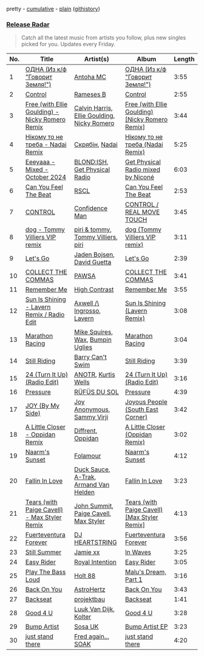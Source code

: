 pretty - [cumulative](/playlists/cumulative/Release%20Radar.md) - [plain](/playlists/plain/37i9dQZEVXbsudmxBFKW7G) ([githistory](https://github.githistory.xyz/vitokorn/spotify-playlist-archive/blob/master/playlists/plain/37i9dQZEVXbsudmxBFKW7G))
### [Release Radar](https://open.spotify.com/playlist/37i9dQZEVXbsudmxBFKW7G)

> Catch all the latest music from artists you follow, plus new singles picked for you. Updates every Friday.

| No. | Title | Artist(s) | Album | Length |
|---|---|---|---|---|
| 1 | [ОДНА (Из к/ф "Говорит Земля!")](https://open.spotify.com/track/0kStCZ4KXgjpSMZOiUXfVo) | [Antoha MC](https://open.spotify.com/artist/6OqmKFaRcw0f23m5PQ9CrL) | [ОДНА (Из к/ф "Говорит Земля!")](https://open.spotify.com/album/1LlS7RB2unvD3fwgrZlqWm) | 3:55 |
| 2 | [Control](https://open.spotify.com/track/0tjk8L9aFCsH9BlkVAixct) | [Rameses B](https://open.spotify.com/artist/06EfEcjc0vdvI6VNL0soIO) | [Control](https://open.spotify.com/album/1ygUJq7xxvjmEs56MY5Hjl) | 2:55 |
| 3 | [Free (with Ellie Goulding) - Nicky Romero Remix](https://open.spotify.com/track/5teofOpFb6BllwQT8OmqIf) | [Calvin Harris](https://open.spotify.com/artist/7CajNmpbOovFoOoasH2HaY), [Ellie Goulding](https://open.spotify.com/artist/0X2BH1fck6amBIoJhDVmmJ), [Nicky Romero](https://open.spotify.com/artist/5ChF3i92IPZHduM7jN3dpg) | [Free (with Ellie Goulding) [Nicky Romero Remix]](https://open.spotify.com/album/2MObLeDrhGjJMULsc9kAzp) | 3:44 |
| 4 | [Нікому то не треба - Nadai Remix](https://open.spotify.com/track/7MbuJWf1Tu4J3DAE65iNU0) | [Скрябін](https://open.spotify.com/artist/5RqIkHQnXRZlm1ozfSS1IO), [Nadai](https://open.spotify.com/artist/0zk3KT1l6EkXOq2PlSFNcv) | [Нікому то не треба (Nadai Remix)](https://open.spotify.com/album/1gR5D1QiJIBMI3oxX7fzVi) | 5:25 |
| 5 | [Eeeyaaa - Mixed - October 2024](https://open.spotify.com/track/5AnwUb3ce7DGsEccRkY9p5) | [BLOND:ISH](https://open.spotify.com/artist/6zsJjoCtL1WByG0VsuFWzR), [Get Physical Radio](https://open.spotify.com/artist/7KHpQdJI2UjMX6UcyWJi9g) | [Get Physical Radio mixed by Niconé](https://open.spotify.com/album/0oLyNSemFrA6OjjRVoBW1h) | 6:03 |
| 6 | [Can You Feel The Beat](https://open.spotify.com/track/3G8K67oKe3DbQPcmXp4s3g) | [RSCL](https://open.spotify.com/artist/5pkU7zjIzHgfN1n91e51r3) | [Can You Feel The Beat](https://open.spotify.com/album/7rM0V67GnRcBIxED3ZKiag) | 2:53 |
| 7 | [CONTROL](https://open.spotify.com/track/1m7hihmsGGlQCWU5lLvWZQ) | [Confidence Man](https://open.spotify.com/artist/0RwXnFrEoI8tltFvYpJgP6) | [CONTROL / REAL MOVE TOUCH](https://open.spotify.com/album/2tNUSK9v8s5MkCwer6bcNB) | 3:45 |
| 8 | [dog - Tommy Villiers VIP remix](https://open.spotify.com/track/6DUBUv1IWImAk7Sg0PgvBM) | [piri & tommy](https://open.spotify.com/artist/2U6J9Q89i1TNhesKreFD65), [Tommy Villiers](https://open.spotify.com/artist/4M4KGWKy7pSQ5HaJNCutBN), [piri](https://open.spotify.com/artist/4DpmPt7gfAAq7WEx0E1X8s) | [dog (Tommy Villiers VIP remix)](https://open.spotify.com/album/0vBYokrzGDxyrvwkaAv8xs) | 3:11 |
| 9 | [Let's Go](https://open.spotify.com/track/6Qr4ufjYXdEd0KNFd7sJxx) | [Jaden Bojsen](https://open.spotify.com/artist/1eUSEIGd3eCEUOeLFgJACg), [David Guetta](https://open.spotify.com/artist/1Cs0zKBU1kc0i8ypK3B9ai) | [Let's Go](https://open.spotify.com/album/44KFMrvFfUfkcBeKjJLjN6) | 2:39 |
| 10 | [COLLECT THE COMMAS](https://open.spotify.com/track/5e3NwBC0E6xjX9c1Uc8RHy) | [PAWSA](https://open.spotify.com/artist/4E0HD2PMY8kQJIjlShrLUS) | [COLLECT THE COMMAS](https://open.spotify.com/album/6AVl6czEyN0v5GRaeCr4WY) | 3:41 |
| 11 | [Remember Me](https://open.spotify.com/track/54ZdrhLCp7vtyg2rvNPZnS) | [High Contrast](https://open.spotify.com/artist/0bxHci3JIhhKA53n8rH3tT) | [Remember Me](https://open.spotify.com/album/4JYRqnPlTXpBKS2bfdnjp5) | 3:55 |
| 12 | [Sun Is Shining - Lavern Remix / Radio Edit](https://open.spotify.com/track/5CXXMmHH2TKFCEEwlYJCyX) | [Axwell /\ Ingrosso](https://open.spotify.com/artist/2XnBwblw31dfGnspMIwgWz), [Lavern](https://open.spotify.com/artist/03y4yOxhLk6MDJ1bV424uO) | [Sun Is Shining (Lavern Remix)](https://open.spotify.com/album/3H5P7ALs2EXXImKOb2UeOC) | 3:08 |
| 13 | [Marathon Racing](https://open.spotify.com/track/31vW5iPfBge4raNU2Uy2xQ) | [Mike Squires](https://open.spotify.com/artist/59Q1RHoClIRbIUlf29cFsY), [Wax](https://open.spotify.com/artist/36kzCQhGfJzrLuZzrHweNV), [Bumpin Uglies](https://open.spotify.com/artist/2q0PlZJNGryR467EUNmWn7) | [Marathon Racing](https://open.spotify.com/album/7yQW3zLypi8fMyzB6hocOO) | 3:04 |
| 14 | [Still Riding](https://open.spotify.com/track/1DQYCwZG5DOXXSTXluYQam) | [Barry Can't Swim](https://open.spotify.com/artist/0vTVU0KH0CVzijsoKGsTPl) | [Still Riding](https://open.spotify.com/album/3UT1EXRpoX808v8dtCz172) | 3:39 |
| 15 | [24 (Turn It Up) (Radio Edit)](https://open.spotify.com/track/2QJoGGYG3hUZswfzYI6bBC) | [ANOTR](https://open.spotify.com/artist/4p5WgeiPSPpqPDs7T6OkWf), [Kurtis Wells](https://open.spotify.com/artist/2HOnhVnbETGW5Q9TVdZm0S) | [24 (Turn It Up) (Radio Edit)](https://open.spotify.com/album/2s9zNqmUbiwUbF4xSAFFQJ) | 3:16 |
| 16 | [Pressure](https://open.spotify.com/track/1ubTFuP9rXCYzYQM7jUoWM) | [RÜFÜS DU SOL](https://open.spotify.com/artist/5Pb27ujIyYb33zBqVysBkj) | [Pressure](https://open.spotify.com/album/3LKzgCd8XZzsRRi3CRRsv7) | 4:39 |
| 17 | [JOY (By My Side)](https://open.spotify.com/track/1hAEKyI2wcqyVvKhO9m5Ou) | [Joy Anonymous](https://open.spotify.com/artist/3pK4EcflBpG1Kpmjk5LK2R), [Sammy Virji](https://open.spotify.com/artist/1GuqTQbuixFHD6eBkFwVcb) | [Joyous People (South East Corner)](https://open.spotify.com/album/4IozdS021KNnLFZse14reT) | 3:42 |
| 18 | [A Little Closer - Oppidan Remix](https://open.spotify.com/track/2B700PMxvSrrzlSTURPzag) | [Diffrent](https://open.spotify.com/artist/7mycnkT3eOskxxGbN9skkV), [Oppidan](https://open.spotify.com/artist/338p7qzZTDJSHJzSjIZMFK) | [A Little Closer (Oppidan Remix)](https://open.spotify.com/album/39uwE626Jtfpte7ss1nk7o) | 3:02 |
| 19 | [Naarm's Sunset](https://open.spotify.com/track/5ifBIRvdy1PRo5Vit5GbY9) | [Folamour](https://open.spotify.com/artist/6pJY5At9SiMpAOBrw9YosS) | [Naarm's Sunset](https://open.spotify.com/album/07lQ6fRX0ciLjfcaqcSjPm) | 4:12 |
| 20 | [Fallin In Love](https://open.spotify.com/track/6zIoRp8gHbDcXz1MtCCvtt) | [Duck Sauce](https://open.spotify.com/artist/0q8J3Yj810t5cpAYEJ7gxt), [A-Trak](https://open.spotify.com/artist/3TaUSUXn41GixL7zbvrIDt), [Armand Van Helden](https://open.spotify.com/artist/3cQA9WH8liZfeja1DxcDYE) | [Fallin In Love](https://open.spotify.com/album/4UF3C8gyJe5SWSTDaZZ7Kl) | 3:23 |
| 21 | [Tears (with Paige Cavell) - Max Styler Remix](https://open.spotify.com/track/26JxMzGSXgSludf9rD7yuY) | [John Summit](https://open.spotify.com/artist/7kNqXtgeIwFtelmRjWv205), [Paige Cavell](https://open.spotify.com/artist/6K3xqGQiS7BLYG6llkAF24), [Max Styler](https://open.spotify.com/artist/3NKKngINK1tP6BFy0WOyWk) | [Tears (with Paige Cavell) [Max Styler Remix]](https://open.spotify.com/album/7fwIDXAJ73MEQyhpeALqcr) | 4:13 |
| 22 | [Fuerteventura Forever](https://open.spotify.com/track/0NePTW4Zdn6GLW9CxLYe2B) | [DJ HEARTSTRING](https://open.spotify.com/artist/5tcwaJBUyEdxQxvieuQxU7) | [Fuerteventura Forever](https://open.spotify.com/album/7sAmDL45qjgM10ekWtaMV2) | 3:56 |
| 23 | [Still Summer](https://open.spotify.com/track/27D9YN3uHPD3PTXvzNtbto) | [Jamie xx](https://open.spotify.com/artist/7A0awCXkE1FtSU8B0qwOJQ) | [In Waves](https://open.spotify.com/album/57MSBg5pBQZH5bfLVDmeuP) | 3:25 |
| 24 | [Easy Rider](https://open.spotify.com/track/0Wa5sHWcFlZNjyALlmLhQG) | [Royal Intention](https://open.spotify.com/artist/72yWzDmSEaSArHnLcRY6SS) | [Easy Rider](https://open.spotify.com/album/4QiLsDYI2Ec42hhx0UyzEC) | 3:05 |
| 25 | [Play The Bass Loud](https://open.spotify.com/track/2Fzpvl8BF8aPVVsid5p6aS) | [Holt 88](https://open.spotify.com/artist/5YjvMkjdrBGdoegUvgu4pu) | [Malu's Dream, Part 1](https://open.spotify.com/album/5LCODMHqw4DtmfdFW1eeGU) | 3:16 |
| 26 | [Back On You](https://open.spotify.com/track/0cgvnc88eKsjGhfT1rluxZ) | [AstroHertz](https://open.spotify.com/artist/5vaObyIjKlwnyb9PVTtn6c) | [Back On You](https://open.spotify.com/album/7aCzM4dL7tDqBqL8N2SIOi) | 3:43 |
| 27 | [Backseat](https://open.spotify.com/track/4F87rqMQL5awsWHTmciMg5) | [projektbau](https://open.spotify.com/artist/6zMFuvc7I8OgPAJj9jhSd4) | [Backseat](https://open.spotify.com/album/1A7j7J81y08ywpcTN974hg) | 1:41 |
| 28 | [Good 4 U](https://open.spotify.com/track/09bwwB0fpgLQbWQmQ5Q5sm) | [Luuk Van Dijk](https://open.spotify.com/artist/1KFfk3NtblIJtGEqyiR31t), [Kolter](https://open.spotify.com/artist/2Invsp3HSrAeJy4u7Retry) | [Good 4 U](https://open.spotify.com/album/6J4Y082MYxnsdifyTLdG8p) | 3:28 |
| 29 | [Bump Artist](https://open.spotify.com/track/1KPJ8va5CxcrWrpZ62HE5f) | [Sosa UK](https://open.spotify.com/artist/3JlN0MeWVJq0vjvsvWCRZ5) | [Bump Artist EP](https://open.spotify.com/album/0P9dO1oLVImxme2Pi03QLb) | 3:23 |
| 30 | [just stand there](https://open.spotify.com/track/2wVgST5sSWdvinDJwBV4Qo) | [Fred again..](https://open.spotify.com/artist/4oLeXFyACqeem2VImYeBFe), [SOAK](https://open.spotify.com/artist/4PLsMEk2DCRVlVL2a9aZAv) | [just stand there](https://open.spotify.com/album/1OxhRGVR0j061xgx8yTnBN) | 4:20 |